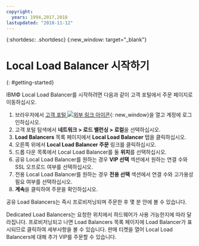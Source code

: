 ```yaml
---
copyright:
  years: 1994,2017,2018
lastupdated: "2018-11-12"
---
```


{:shortdesc: .shortdesc}
{:new_window: target="_blank"}

# Local Load Balancer 시작하기
{: #getting-started}

IBM© Local Load Balancer를 시작하려면 다음과 같이 고객 포털에서 주문 페이지로 이동하십시오.

1. 브라우저에서 [고객 포털 ![외부 링크 아이콘](../../icons/launch-glyph.svg "외부 링크 아이콘")](https://control.softlayer.com/){: new_window}을 열고 계정에 로그인하십시오.
2. 고객 포털 탐색에서 **네트워크 > 로드 밸런싱 > 로컬**을 선택하십시오.
3. **Load Balancers** 목록 페이지에서 **Local Load Balancer** 탭을 클릭하십시오.
4. 오른쪽 위에서 **Local Load Balancer 주문** 링크를 클릭하십시오.
5. 드롭 다운 목록에서 Local Load Balancer를 둘 **위치**를 선택하십시오.
6. 공유 Local Load Balancer를 원하는 경우 **VIP 선택** 섹션에서 원하는 연결 수와 SSL 오프로드 여부를 선택하십시오.
7. 전용 Local Load Balancer를 원하는 경우 **전용 선택** 섹션에서 연결 수와 고가용성 필요 여부를 선택하십시오.
8. **계속**을 클릭하여 주문을 확인하십시오.

공유 Load Balancers는 즉시 프로비저닝되며 주문한 후 몇 분 안에 볼 수 있습니다.  

Dedicated Load Balancers는 요청한 위치에서 하드웨어가 사용 가능한지에 따라 달라집니다. 프로비저닝되고 나면 Load Balancers 목록 페이지에 Load Balancer가 표시되므로 클릭하여 세부사항을 볼 수 있습니다. 판매 티켓을 열어 Local Load Balancers에 대해 추가 VIP를 주문할 수 있습니다.
